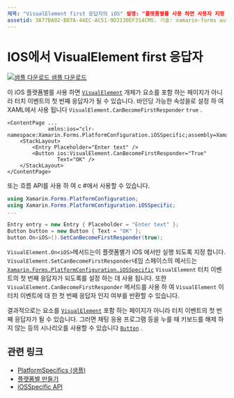 ```yaml
---
제목: "VisualElement first 응답자의 iOS" 설명: "플랫폼별를 사용 하면 사용자 지정 렌더러 나 효과를 구현 하지 않고 특정 플랫폼 에서만 사용할 수 있는 기능을 사용할 수 있습니다. 이 문서에서는 VisualElement 개체가 터치 이벤트의 첫 번째 응답자가 될 수 있도록 하는 iOS 플랫폼별를 사용 하는 방법을 설명 합니다. "
assetid: 3A77BA02-B87A-44EC-AC51-9D3130EF314CMS. 기술: xamarin-forms author: davidbritch: dabritch: ms. date: 01/15/2020 no loc: [ Xamarin.Forms , Xamarin.Essentials ]
---
```


# <a name="visualelement-first-responder-on-ios"></a>IOS에서 VisualElement first 응답자

[![샘플 다운로드](~/media/shared/download.png) 샘플 다운로드](https://docs.microsoft.com/samples/xamarin/xamarin-forms-samples/userinterface-platformspecifics)

이 iOS 플랫폼별를 사용 하면 [`VisualElement`](xref:Xamarin.Forms.VisualElement) 개체가 요소를 포함 하는 페이지가 아니라 터치 이벤트의 첫 번째 응답자가 될 수 있습니다. 바인딩 가능한 속성을로 설정 하 여 XAML에서 사용 됩니다 `VisualElement.CanBecomeFirstResponder` `true` .

```xaml
<ContentPage ...
             xmlns:ios="clr-namespace:Xamarin.Forms.PlatformConfiguration.iOSSpecific;assembly=Xamarin.Forms.Core">
    <StackLayout>
        <Entry Placeholder="Enter text" />
        <Button ios:VisualElement.CanBecomeFirstResponder="True"
                Text="OK" />
    </StackLayout>
</ContentPage>
```

또는 흐름 API를 사용 하 여 c #에서 사용할 수 있습니다.

```csharp
using Xamarin.Forms.PlatformConfiguration;
using Xamarin.Forms.PlatformConfiguration.iOSSpecific;
...

Entry entry = new Entry { Placeholder = "Enter text" };
Button button = new Button { Text = "OK" };
button.On<iOS>().SetCanBecomeFirstResponder(true);
```

`VisualElement.On<iOS>`메서드는이 플랫폼별가 iOS 에서만 실행 되도록 지정 합니다. `VisualElement.SetCanBecomeFirstResponder`네임 스페이스의 메서드는 [`Xamarin.Forms.PlatformConfiguration.iOSSpecific`](xref:Xamarin.Forms.PlatformConfiguration.iOSSpecific) `VisualElement` 터치 이벤트의 첫 번째 응답자가 되도록를 설정 하는 데 사용 됩니다. 또한 `VisualElement.CanBecomeFirstResponder` 메서드를 사용 하 여 `VisualElement` 이 터치 이벤트에 대 한 첫 번째 응답자 인지 여부를 반환할 수 있습니다.

결과적으로는 요소를 [`VisualElement`](xref:Xamarin.Forms.VisualElement) 포함 하는 페이지가 아니라 터치 이벤트의 첫 번째 응답자가 될 수 있습니다. 그러면 채팅 응용 프로그램 등을 누를 때 키보드를 해제 하지 않는 등의 시나리오를 사용할 수 있습니다 [`Button`](xref:Xamarin.Forms.Button) .

## <a name="related-links"></a>관련 링크

- [PlatformSpecifics (샘플)](https://docs.microsoft.com/samples/xamarin/xamarin-forms-samples/userinterface-platformspecifics)
- [플랫폼별 만들기](~/xamarin-forms/platform/platform-specifics/index.md#creating-platform-specifics)
- [iOSSpecific API](xref:Xamarin.Forms.PlatformConfiguration.iOSSpecific)
